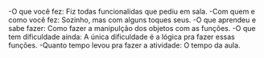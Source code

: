 -O que você fez:
Fiz todas funcionalidas que pediu em sala.
-Com quem e como você fez:
Sozinho, mas com alguns toques seus.
-O que aprendeu e sabe fazer:
Como fazer a manipulção dos objetos com as funções.
-O que tem dificuldade ainda:
A única dificuldade é a lógica pra fazer essas funções. 
-Quanto tempo levou pra fazer a atividade:
O tempo da aula.

